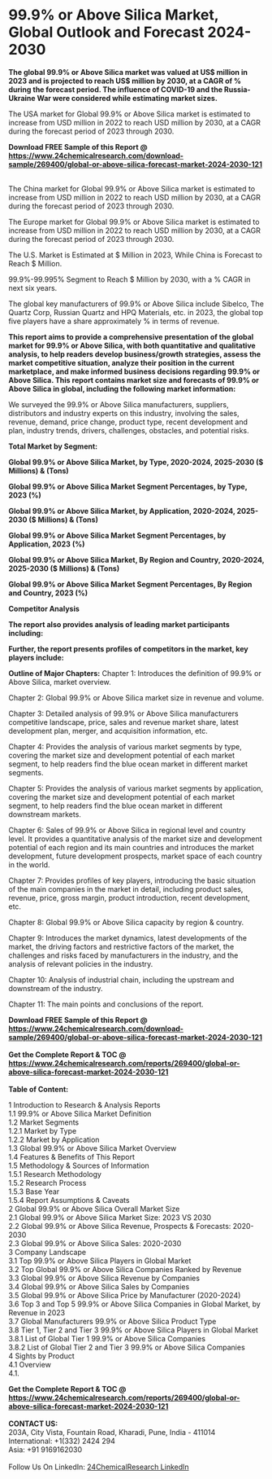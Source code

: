 <h1>99.9% or Above Silica Market, Global Outlook and Forecast 2024-2030</h1><p><strong>The global 99.9% or Above Silica market was valued at US$ million in 2023 and is projected to reach US$ million by 2030, at a CAGR of % during the forecast period. The influence of COVID-19 and the Russia-Ukraine War were considered while estimating market sizes.</strong></p><p>
</p><p>The USA market for Global 99.9% or Above Silica market is estimated to increase from USD million in 2022 to reach USD million by 2030, at a CAGR during the forecast period of 2023 through 2030.</p><div><b>Download FREE Sample of this Report @ 
            <a href="https://www.24chemicalresearch.com/download-sample/269400/global-or-above-silica-forecast-market-2024-2030-121">
            https://www.24chemicalresearch.com/download-sample/269400/global-or-above-silica-forecast-market-2024-2030-121</a></b></div><br><p>
</p><p>The China market for Global 99.9% or Above Silica market is estimated to increase from USD million in 2022 to reach USD million by 2030, at a CAGR during the forecast period of 2023 through 2030.</p><p>
</p><p>The Europe market for Global 99.9% or Above Silica market is estimated to increase from USD million in 2022 to reach USD million by 2030, at a CAGR during the forecast period of 2023 through 2030.</p><p>
</p><p>The U.S. Market is Estimated at $ Million in 2023, While China is Forecast to Reach $ Million.</p><p>
99.9%-99.995% Segment to Reach $ Million by 2030, with a % CAGR in next six years.</p><p>
The global key manufacturers of 99.9% or Above Silica include Sibelco, The Quartz Corp, Russian Quartz and HPQ Materials, etc. in 2023, the global top five players have a share approximately % in terms of revenue.</p><p>
<strong>This report aims to provide a comprehensive presentation of the global market for 99.9% or Above Silica, with both quantitative and qualitative analysis, to help readers develop business/growth strategies, assess the market competitive situation, analyze their position in the current marketplace, and make informed business decisions regarding 99.9% or Above Silica. This report contains market size and forecasts of 99.9% or Above Silica in global, including the following market information:</strong></p><p>
</p><p>
</p><p>We surveyed the 99.9% or Above Silica manufacturers, suppliers, distributors and industry experts on this industry, involving the sales, revenue, demand, price change, product type, recent development and plan, industry trends, drivers, challenges, obstacles, and potential risks.</p><p>
<strong>Total Market by Segment:</strong></p><p>
<strong>Global 99.9% or Above Silica Market, by Type, 2020-2024, 2025-2030 ($ Millions) &amp; (Tons)</strong></p><p>
<strong>Global 99.9% or Above Silica Market Segment Percentages, by Type, 2023 (%)</strong></p><p>
</p><p>
<strong>Global 99.9% or Above Silica Market, by Application, 2020-2024, 2025-2030 ($ Millions) &amp; (Tons)</strong></p><p>
<strong>Global 99.9% or Above Silica Market Segment Percentages, by Application, 2023 (%)</strong></p><p>
</p><p>
<strong>Global 99.9% or Above Silica Market, By Region and Country, 2020-2024, 2025-2030 ($ Millions) &amp; (Tons)</strong></p><p>
<strong>Global 99.9% or Above Silica Market Segment Percentages, By Region and Country, 2023 (%)</strong></p><p>
</p><p>
	</p><p>
<strong>Competitor Analysis</strong></p><p>
<strong>The report also provides analysis of leading market participants including:</strong></p><p>
</p><p>
<strong>Further, the report presents profiles of competitors in the market, key players include:</strong></p><p>
</p><p>
<strong>Outline of Major Chapters:</strong>
Chapter 1: Introduces the definition of 99.9% or Above Silica, market overview.</p><p>
Chapter 2: Global 99.9% or Above Silica market size in revenue and volume.</p><p>
Chapter 3: Detailed analysis of 99.9% or Above Silica manufacturers competitive landscape, price, sales and revenue market share, latest development plan, merger, and acquisition information, etc.</p><p>
Chapter 4: Provides the analysis of various market segments by type, covering the market size and development potential of each market segment, to help readers find the blue ocean market in different market segments.</p><p>
Chapter 5: Provides the analysis of various market segments by application, covering the market size and development potential of each market segment, to help readers find the blue ocean market in different downstream markets.</p><p>
Chapter 6: Sales of 99.9% or Above Silica in regional level and country level. It provides a quantitative analysis of the market size and development potential of each region and its main countries and introduces the market development, future development prospects, market space of each country in the world.</p><p>
Chapter 7: Provides profiles of key players, introducing the basic situation of the main companies in the market in detail, including product sales, revenue, price, gross margin, product introduction, recent development, etc.</p><p>
Chapter 8: Global 99.9% or Above Silica capacity by region &amp; country.</p><p>
Chapter 9: Introduces the market dynamics, latest developments of the market, the driving factors and restrictive factors of the market, the challenges and risks faced by manufacturers in the industry, and the analysis of relevant policies in the industry.</p><p>
Chapter 10: Analysis of industrial chain, including the upstream and downstream of the industry.</p><p>
Chapter 11: The main points and conclusions of the report.</p><div><b>Download FREE Sample of this Report @ 
            <a href="https://www.24chemicalresearch.com/download-sample/269400/global-or-above-silica-forecast-market-2024-2030-121">
            https://www.24chemicalresearch.com/download-sample/269400/global-or-above-silica-forecast-market-2024-2030-121</a></b></div><br><div><b>Get the Complete Report & TOC @ 
            <a href="https://www.24chemicalresearch.com/reports/269400/global-or-above-silica-forecast-market-2024-2030-121">
            https://www.24chemicalresearch.com/reports/269400/global-or-above-silica-forecast-market-2024-2030-121</a></b></div><br>
            <b>Table of Content:</b><p>1 Introduction to Research & Analysis Reports<br />
    1.1 99.9% or Above Silica Market Definition<br />
    1.2 Market Segments<br />
        1.2.1 Market by Type<br />
        1.2.2 Market by Application<br />
    1.3 Global 99.9% or Above Silica Market Overview<br />
    1.4 Features & Benefits of This Report<br />
    1.5 Methodology & Sources of Information<br />
        1.5.1 Research Methodology<br />
        1.5.2 Research Process<br />
        1.5.3 Base Year<br />
        1.5.4 Report Assumptions & Caveats<br />
2 Global 99.9% or Above Silica Overall Market Size<br />
    2.1 Global 99.9% or Above Silica Market Size: 2023 VS 2030<br />
    2.2 Global 99.9% or Above Silica Revenue, Prospects & Forecasts: 2020-2030<br />
    2.3 Global 99.9% or Above Silica Sales: 2020-2030<br />
3 Company Landscape<br />
    3.1 Top 99.9% or Above Silica Players in Global Market<br />
    3.2 Top Global 99.9% or Above Silica Companies Ranked by Revenue<br />
    3.3 Global 99.9% or Above Silica Revenue by Companies<br />
    3.4 Global 99.9% or Above Silica Sales by Companies<br />
    3.5 Global 99.9% or Above Silica Price by Manufacturer (2020-2024)<br />
    3.6 Top 3 and Top 5 99.9% or Above Silica Companies in Global Market, by Revenue in 2023<br />
    3.7 Global Manufacturers 99.9% or Above Silica Product Type<br />
    3.8 Tier 1, Tier 2 and Tier 3 99.9% or Above Silica Players in Global Market<br />
        3.8.1 List of Global Tier 1 99.9% or Above Silica Companies<br />
        3.8.2 List of Global Tier 2 and Tier 3 99.9% or Above Silica Companies<br />
4 Sights by Product<br />
    4.1 Overview<br />
        4.1.</p><div><b>Get the Complete Report & TOC @ 
            <a href="https://www.24chemicalresearch.com/reports/269400/global-or-above-silica-forecast-market-2024-2030-121">
            https://www.24chemicalresearch.com/reports/269400/global-or-above-silica-forecast-market-2024-2030-121</a></b></div><br><b>CONTACT US:</b><br>
            203A, City Vista, Fountain Road, Kharadi, Pune, India - 411014<br>
            International: +1(332) 2424 294<br>
            Asia: +91 9169162030 <br><br>
            Follow Us On LinkedIn: <a href="https://www.linkedin.com/company/24chemicalresearch/">24ChemicalResearch LinkedIn</a>
